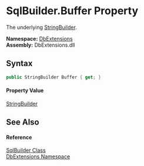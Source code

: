 SqlBuilder.Buffer Property
==========================
The underlying [StringBuilder][1].
  
**Namespace:** [DbExtensions][2]  
**Assembly:** DbExtensions.dll

Syntax
------

```csharp
public StringBuilder Buffer { get; }
```

#### Property Value
[StringBuilder][1]

See Also
--------

#### Reference
[SqlBuilder Class][3]  
[DbExtensions Namespace][2]  

[1]: https://learn.microsoft.com/dotnet/api/system.text.stringbuilder
[2]: ../README.md
[3]: README.md